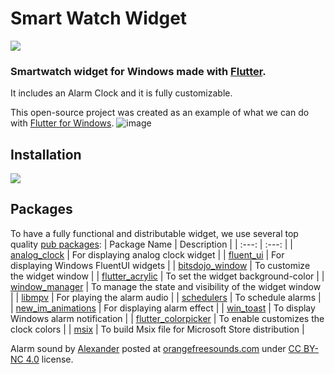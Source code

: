 # Smart Watch Widget

<a title="Made with Fluent Design" href="https://github.com/bdlukaa/fluent_ui"><img src="https://img.shields.io/badge/fluent-design-blue?color=7A7574&labelColor=0078D7" /></a>

### Smartwatch widget for Windows made with [Flutter](https://flutter.dev).
It includes an Alarm Clock and it is fully customizable.

This open-source project was created as an example of what we can do with [Flutter for Windows](https://flutter.dev/multi-platform/desktop).
![image](https://user-images.githubusercontent.com/946652/158329657-3e1b3e80-e500-4127-9a46-d7b856010175.png)

## Installation
<a title="Install From Microsoft Store" href="ms-windows-store://pdp/?productid=9MXP7B6Q4TQD" target="_blank"><img src="https://user-images.githubusercontent.com/946652/158346120-a407813f-7a3a-4c15-89f3-438d3a3319ab.png" /></a>

## Packages
To have a fully functional and distributable widget, we use several top quality [pub packages](https://pub.dev/):
| Package Name | Description |
| :---: | :---: |
| [analog_clock](https://pub.dev/packages/analog_clock) | For displaying analog clock widget |
| [fluent_ui](https://pub.dev/packages/fluent_ui) | For displaying Windows FluentUI widgets |
| [bitsdojo_window](https://pub.dev/packages/bitsdojo_window) | To customize the widget window |
| [flutter_acrylic](https://pub.dev/packages/flutter_acrylic) | To set the widget background-color |
| [window_manager](https://pub.dev/packages/window_manager) | To manage the state and visibility of the widget window |
| [libmpv](https://pub.dev/packages/libmpv) | For playing the alarm audio |
| [schedulers](https://pub.dev/packages/schedulers) | To schedule alarms |
| [new_im_animations](https://pub.dev/packages/new_im_animations) | For displaying alarm effect |
| [win_toast](https://pub.dev/packages/win_toast) | To display Windows alarm notification |
| [flutter_colorpicker](https://pub.dev/packages/flutter_colorpicker) | To enable customizes the clock colors |
| [msix](https://pub.dev/packages/msix) | To build Msix file for Microsoft Store distribution |

Alarm sound by [Alexander](https://orangefreesounds.com/) posted at [orangefreesounds.com](https://orangefreesounds.com/twin-bell-alarm-clock/) under [CC BY-NC 4.0](https://creativecommons.org/licenses/by-nc/4.0/) license.